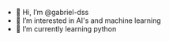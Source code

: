 - 👋 Hi, I’m @gabriel-dss
- 👀 I’m interested in AI's and machine learning
- 🌱 I’m currently learning python
